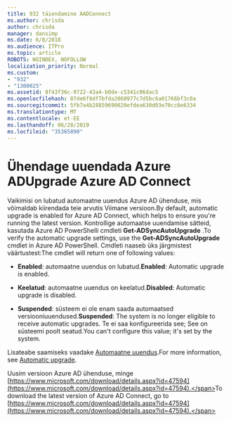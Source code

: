 ```yaml
---
title: 932 täiendamine AADConnect
ms.author: chrisda
author: chrisda
manager: dansimp
ms.date: 6/8/2018
ms.audience: ITPro
ms.topic: article
ROBOTS: NOINDEX, NOFOLLOW
localization_priority: Normal
ms.custom:
- "932"
- "1300025"
ms.assetid: 8f43f36c-9722-43a4-b0de-c5341c06dac5
ms.openlocfilehash: 07de6f8df7bfda2060977c7d5bc6a01766bf3c0a
ms.sourcegitcommit: 5fb7a4b28859690020efdea630d03e70cc0e6334
ms.translationtype: MT
ms.contentlocale: et-EE
ms.lasthandoff: 06/28/2019
ms.locfileid: "35365890"
---
```

# <a name="upgrade-azure-ad-connect"></a><span data-ttu-id="71b34-102">Ühendage uuendada Azure AD</span><span class="sxs-lookup"><span data-stu-id="71b34-102">Upgrade Azure AD Connect</span></span>

<span data-ttu-id="71b34-103">Vaikimisi on lubatud automaatne uuendus Azure AD ühenduse, mis võimaldab kiirendada teie arvutis Viimane versioon.</span><span class="sxs-lookup"><span data-stu-id="71b34-103">By default, automatic upgrade is enabled for Azure AD Connect, which helps to ensure you're running the latest version.</span></span> <span data-ttu-id="71b34-104">Kontrollige automaatse uuendamise sätteid, kasutada Azure AD PowerShelli cmdleti **Get-ADSyncAutoUpgrade** .</span><span class="sxs-lookup"><span data-stu-id="71b34-104">To verify the automatic upgrade settings, use the **Get-ADSyncAutoUpgrade** cmdlet in Azure AD PowerShell.</span></span> <span data-ttu-id="71b34-105">Cmdleti naaseb üks järgmistest väärtustest:</span><span class="sxs-lookup"><span data-stu-id="71b34-105">The cmdlet will return one of following values:</span></span>

- <span data-ttu-id="71b34-106">**Enabled**: automaatne uuendus on lubatud.</span><span class="sxs-lookup"><span data-stu-id="71b34-106">**Enabled**: Automatic upgrade is enabled.</span></span>

- <span data-ttu-id="71b34-107">**Keelatud**: automaatne uuendus on keelatud.</span><span class="sxs-lookup"><span data-stu-id="71b34-107">**Disabled**: Automatic upgrade is disabled.</span></span>

- <span data-ttu-id="71b34-108">**Suspended**: süsteem ei ole enam saada automaatsed versiooniuuendused.</span><span class="sxs-lookup"><span data-stu-id="71b34-108">**Suspended**: The system is no longer eligible to receive automatic upgrades.</span></span> <span data-ttu-id="71b34-109">Te ei saa konfigureerida see; See on süsteemi poolt seatud.</span><span class="sxs-lookup"><span data-stu-id="71b34-109">You can't configure this value; it's set by the system.</span></span>

<span data-ttu-id="71b34-110">Lisateabe saamiseks vaadake [Automaatne uuendus](https://docs.microsoft.com/azure/active-directory/connect/active-directory-aadconnect-feature-automatic-upgrade).</span><span class="sxs-lookup"><span data-stu-id="71b34-110">For more information, see [Automatic upgrade](https://docs.microsoft.com/azure/active-directory/connect/active-directory-aadconnect-feature-automatic-upgrade).</span></span>

<span data-ttu-id="71b34-111">Uusim versioon Azure AD ühenduse, minge [https://www.microsoft.com/download/details.aspx?id=47594](https://www.microsoft.com/download/details.aspx?id=47594).</span><span class="sxs-lookup"><span data-stu-id="71b34-111">To download the latest version of Azure AD Connect, go to [https://www.microsoft.com/download/details.aspx?id=47594](https://www.microsoft.com/download/details.aspx?id=47594).</span></span>
